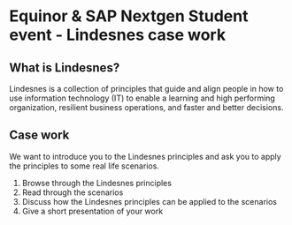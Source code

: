# Equinor & SAP Nextgen Student event - Lindesnes case work

## What is Lindesnes? 

Lindesnes is a collection of principles that guide and align people in how to use information technology (IT) to enable a learning and high performing organization, resilient business operations, and faster and better decisions.


## Case work 

We want to introduce you to the Lindesnes principles and ask you to apply the principles to some real life scenarios. 

1. Browse through the Lindesnes principles
2. Read through the scenarios 
3. Discuss how the Lindesnes principles can be applied to the scenarios 
4. Give a short presentation of your work 

